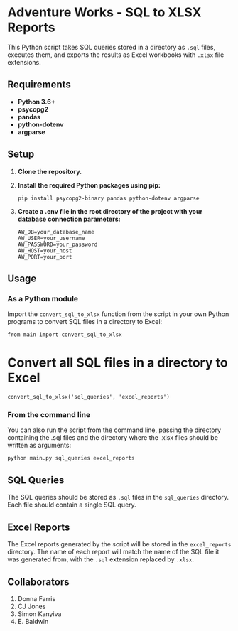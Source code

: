 # Adventure Works - SQL to XLSX Reports

This Python script takes SQL queries stored in a directory as `.sql` files, executes them, and exports the results as Excel workbooks with `.xlsx` file extensions.

## Requirements

- **Python 3.6+**
- **psycopg2**
- **pandas**
- **python-dotenv**
- **argparse**

## Setup

1. **Clone the repository.**
2. **Install the required Python packages using pip:**

   `pip install psycopg2-binary pandas python-dotenv argparse`

3. **Create a .env file in the root directory of the project with your database connection parameters:**
   ```
   AW_DB=your_database_name
   AW_USER=your_username
   AW_PASSWORD=your_password
   AW_HOST=your_host
   AW_PORT=your_port
   ```

## Usage

### As a Python module

Import the `convert_sql_to_xlsx` function from the script in your own Python programs to convert SQL files in a directory to Excel:

`from main import convert_sql_to_xlsx`

# Convert all SQL files in a directory to Excel

`convert_sql_to_xlsx('sql_queries', 'excel_reports')`

### From the command line

You can also run the script from the command line, passing the directory containing the .sql files and the directory where the .xlsx files should be written as arguments:

`python main.py sql_queries excel_reports`

## SQL Queries

The SQL queries should be stored as `.sql` files in the `sql_queries` directory. Each file should contain a single SQL query.

## Excel Reports

The Excel reports generated by the script will be stored in the `excel_reports` directory. The name of each report will match the name of the SQL file it was generated from, with the `.sql` extension replaced by `.xlsx`.

## Collaborators

1. Donna Farris
2. CJ Jones
3. Simon Kanyiva
4. E. Baldwin
